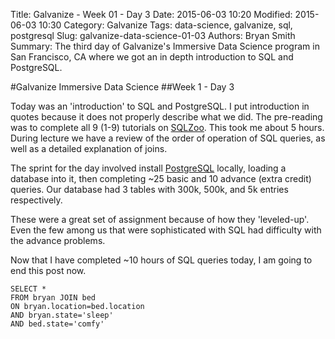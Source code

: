 Title: Galvanize - Week 01 - Day 3
Date: 2015-06-03 10:20
Modified: 2015-06-03 10:30
Category: Galvanize
Tags: data-science, galvanize, sql, postgresql
Slug: galvanize-data-science-01-03
Authors: Bryan Smith
Summary: The third day of Galvanize's Immersive Data Science program in San Francisco, CA where we got an in depth introduction to SQL and PostgreSQL.

#Galvanize Immersive Data Science
##Week 1 - Day 3

Today was an 'introduction' to SQL and PostgreSQL.  I put introduction in quotes because it does not properly describe what we did.  The pre-reading was to complete all 9 (1-9) tutorials on [SQLZoo](http://sqlzoo.net/).  This took me about 5 hours.   During lecture we have a review of the order of operation of SQL queries, as well as a detailed explanation of joins.    

The sprint for the day involved install [PostgreSQL](http://www.postgresql.org/) locally, loading a database into it, then completing ~25 basic and 10 advance (extra credit) queries.   Our database had 3 tables with 300k, 500k, and 5k entries respectively.

These were a great set of assignment because of how they 'leveled-up'.  Even the few among us that were sophisticated with SQL had difficulty with the advance problems.

Now that I have completed ~10 hours of SQL queries today, I am going to end this post now.

    
    SELECT * 
    FROM bryan JOIN bed 
    ON bryan.location=bed.location 
    AND bryan.state='sleep' 
	AND bed.state='comfy'



    
    



    
